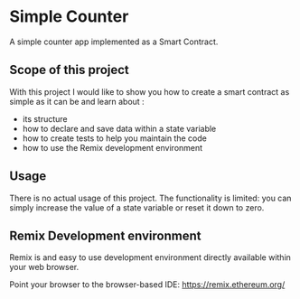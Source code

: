 # Simple Counter

A simple counter app implemented as a Smart Contract.

## Scope of this project

With this project I would like to show you how to create a smart contract as simple as it can be and learn about :

- its structure
- how to declare and save data within a state variable
- how to create tests to help you maintain the code
- how to use the Remix development environment

## Usage

There is no actual usage of this project. The functionality is limited: you can simply increase the value of a state variable or reset it down to zero.

## Remix Development environment

Remix is and easy to use development environment directly available within your web browser.

Point your browser to the browser-based IDE: https://remix.ethereum.org/
